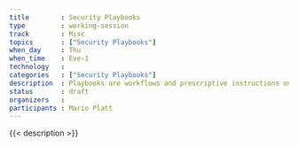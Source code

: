 ```yaml
---
title        : Security Playbooks
type         : working-session
track        : Misc
topics       : ["Security Playbooks"]
when_day     : Thu
when_time    : Eve-1
technology   :
categories   : ["Security Playbooks"]
description  : Playbooks are workflows and prescriptive instructions on how to handle specific Security activities or incidents.
status       : draft
organizers   :
participants : Mario Platt
---
```


{{< description >}}
